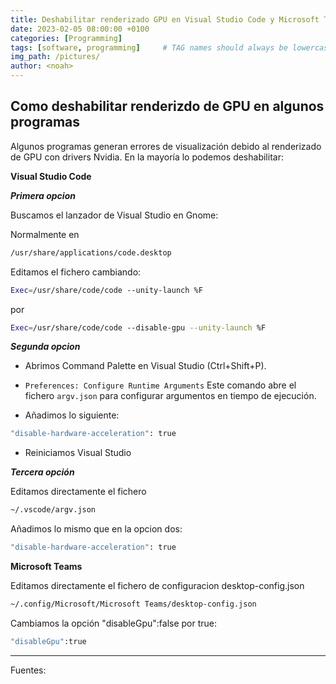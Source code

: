 ```yaml
---
title: Deshabilitar renderizado GPU en Visual Studio Code y Microsoft Teams
date: 2023-02-05 08:00:00 +0100
categories: [Programming]
tags: [software, programming]     # TAG names should always be lowercase
img_path: /pictures/
author: <noah>
---
```

## Como deshabilitar renderizdo de GPU en algunos programas

Algunos programas generan errores de visualización debido al renderizado de GPU con drivers Nvidia. En la mayoría lo podemos deshabilitar:

**Visual Studio Code**

***Primera opcion***

Buscamos el lanzador de Visual Studio en Gnome:

Normalmente en 
```bash
/usr/share/applications/code.desktop
```
Editamos el fichero cambiando:
```bash
Exec=/usr/share/code/code --unity-launch %F
```
por
```bash
Exec=/usr/share/code/code --disable-gpu --unity-launch %F
```

***Segunda opcion***

- Abrimos Command Palette en Visual Studio (Ctrl+Shift+P).

- `Preferences: Configure Runtime Arguments` Este comando abre el fichero `argv.json` para configurar argumentos en tiempo de ejecución.

- Añadimos lo siguiente:
```bash
"disable-hardware-acceleration": true 
```
- Reiniciamos Visual Studio    

***Tercera opción***

Editamos directamente el fichero 
```bash
~/.vscode/argv.json
```
Añadimos lo mismo que en la opcion dos:
```bash
"disable-hardware-acceleration": true 
```

**Microsoft Teams**

Editamos directamente el fichero  de configuracion desktop-config.json

```bash
~/.config/Microsoft/Microsoft Teams/desktop-config.json
```
Cambiamos la opción "disableGpu":false por true:
```bash
"disableGpu":true
```

***
Fuentes:  

